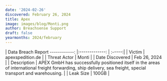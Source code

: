 ```yaml
---
date: '2024-02-26'
discovered: February 26, 2024
title: Apex
image: images/blog/Monti.png
author: Breachsense Support
draft: false
yearmonths: 2024/february
---
```



| Data Breach Report
------------:     |:-------------:    | :-----:|
| Victim      | apexspedition.de      | 
| Threat Actor      | Monti      | 
| Date Discovered      | Feb 26, 2024      | 
| Description      | APEX GmbH has successfully positioned itself in the areas of international freight forwarding, ship delivery, sea freight, special transport and warehousing.      | 
| Leak Size      | 100GB      | 

